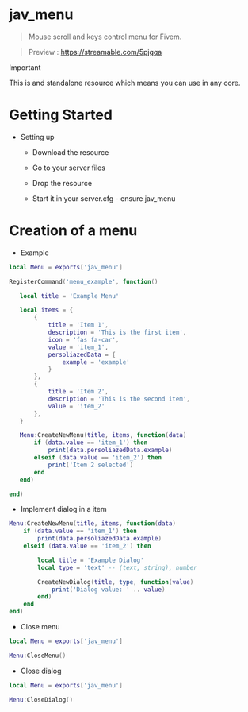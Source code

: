 # jav_menu

> Mouse scroll and keys control menu for Fivem.

> Preview : https://streamable.com/5pjgqa

> [!IMPORTANT]
This is and standalone resource which means you can use in any core.

# Getting Started

* Setting up
  
    * Download the resource
  
    * Go to your server files
      
    * Drop the resource
      
    * Start it in your server.cfg - ensure jav_menu

# Creation of a menu

* Example

```lua
local Menu = exports['jav_menu']

RegisterCommand('menu_example', function()

   local title = 'Example Menu'

   local items = {
       {
           title = 'Item 1',
           description = 'This is the first item',
           icon = 'fas fa-car',
           value = 'item_1',
           persoliazedData = {
               example = 'example'
           }
       },
       {
           title = 'Item 2',
           description = 'This is the second item',
           value = 'item_2'
       },
   }

   Menu:CreateNewMenu(title, items, function(data)
       if (data.value == 'item_1') then
           print(data.persoliazedData.example)
       elseif (data.value == 'item_2') then
           print('Item 2 selected')
       end
   end)

end)
```
    

* Implement dialog in a item

```lua
Menu:CreateNewMenu(title, items, function(data)
    if (data.value == 'item_1') then
        print(data.persoliazedData.example)
    elseif (data.value == 'item_2') then

        local title = 'Example Dialog'
        local type = 'text' -- (text, string), number

        CreateNewDialog(title, type, function(value)
            print('Dialog value: ' .. value)
        end)
    end
end)
```

* Close menu

```lua
local Menu = exports['jav_menu']

Menu:CloseMenu()
```

* Close dialog

```lua
local Menu = exports['jav_menu']

Menu:CloseDialog()
```
